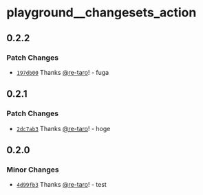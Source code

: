 # playground\_\_changesets_action

## 0.2.2

### Patch Changes

- [`197db00`](https://github.com/re-taro/playground_changesets_action/commit/197db00cf0c338ff3d1afc79f5960b0a19a5169e) Thanks [@re-taro](https://github.com/re-taro)! - fuga

## 0.2.1

### Patch Changes

- [`2dc7ab3`](https://github.com/re-taro/playground_changesets_action/commit/2dc7ab3d260c402baeb7bb61945debe207d650cd) Thanks [@re-taro](https://github.com/re-taro)! - hoge

## 0.2.0

### Minor Changes

- [`4d99fb3`](https://github.com/re-taro/playground_changesets_action/commit/4d99fb3c46eb4712e93d18d237245734d33cc332) Thanks [@re-taro](https://github.com/re-taro)! - test
